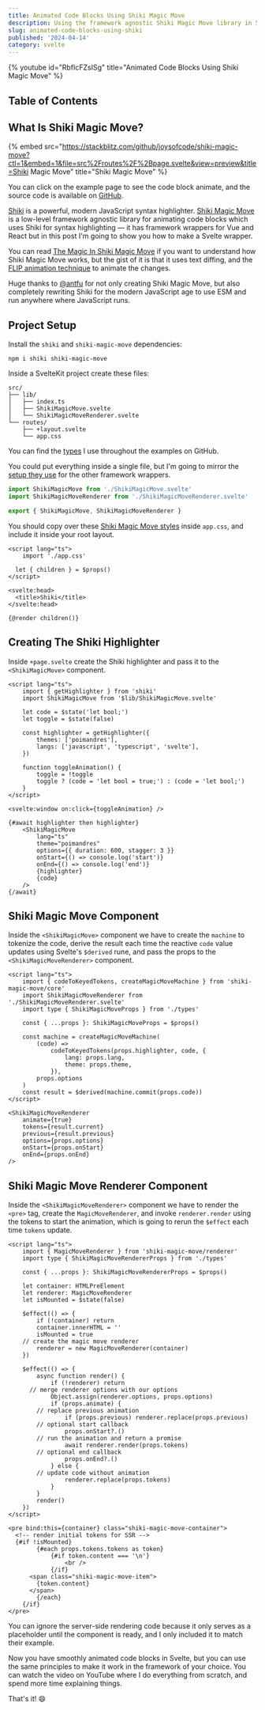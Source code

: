 ```yaml
---
title: Animated Code Blocks Using Shiki Magic Move
description: Using the framework agnostic Shiki Magic Move library in Svelte for smoothly animated code blocks.
slug: animated-code-blocks-using-shiki
published: '2024-04-14'
category: svelte
---
```


{% youtube id="RbfIcFZsISg" title="Animated Code Blocks Using Shiki Magic Move" %}

## Table of Contents

## What Is Shiki Magic Move?

{% embed src="https://stackblitz.com/github/joysofcode/shiki-magic-move?ctl=1&embed=1&file=src%2Froutes%2F%2Bpage.svelte&view=preview&title=Shiki Magic Move" title="Shiki Magic Move" %}

You can click on the example page to see the code block animate, and the source code is available on [GitHub](https://github.com/joysofcode/shiki-magic-move).

[Shiki](https://shiki.style/) is a powerful, modern JavaScript syntax highlighter. [Shiki Magic Move](https://shiki-magic-move.netlify.app/) is a low-level framework agnostic library for animating code blocks which uses Shiki for syntax highlighting — it has framework wrappers for Vue and React but in this post I'm going to show you how to make a Svelte wrapper.

You can read [The Magic In Shiki Magic Move](https://antfu.me/posts/shiki-magic-move) if you want to understand how Shiki Magic Move works, but the gist of it is that it uses text diffing, and the [FLIP animation technique](https://www.youtube.com/watch?v=idD9DA9eR_A) to animate the changes.

Huge thanks to [@antfu](https://twitter.com/antfu7) for not only creating Shiki Magic Move, but also completely rewriting Shiki for the modern JavaScript age to use ESM and run anywhere where JavaScript runs.

## Project Setup

Install the `shiki` and `shiki-magic-move` dependencies:

```shell:terminal
npm i shiki shiki-magic-move
```

Inside a SvelteKit project create these files:

```shell:files
src/
├── lib/
│   ├── index.ts
│   ├── ShikiMagicMove.svelte
│   └── ShikiMagicMoveRenderer.svelte
└── routes/
    ├── +layout.svelte
    └── app.css
```

You can find the [types](https://github.com/joysofcode/shiki-magic-move/blob/main/src/lib/types.ts) I use throughout the examples on GitHub.

You could put everything inside a single file, but I'm going to mirror the [setup they use](https://github.com/shikijs/shiki-magic-move/tree/main/src/vue) for the other framework wrappers.

```ts:src/lib/index.ts showLineNumbers
import ShikiMagicMove from './ShikiMagicMove.svelte'
import ShikiMagicMoveRenderer from './ShikiMagicMoveRenderer.svelte'

export { ShikiMagicMove, ShikiMagicMoveRenderer }
```

You should copy over these [Shiki Magic Move styles](https://github.com/joysofcode/shiki-magic-move/blob/main/src/routes/app.css) inside `app.css`, and include it inside your root layout.

```html:src/routes/+layout.svelte showLineNumbers
<script lang="ts">
	import './app.css'

  let { children } = $props()
</script>

<svelte:head>
  <title>Shiki</title>
</svelte:head>

{@render children()}
```

## Creating The Shiki Highlighter

Inside `+page.svelte` create the Shiki highlighter and pass it to the `<ShikiMagicMove>` component.

```html:src/routes/+pages.svelte {2,8-11,21-32} showLineNumbers
<script lang="ts">
	import { getHighlighter } from 'shiki'
	import ShikiMagicMove from '$lib/ShikiMagicMove.svelte'

	let code = $state('let bool;')
	let toggle = $state(false)

	const highlighter = getHighlighter({
		themes: ['poimandres'],
		langs: ['javascript', 'typescript', 'svelte'],
	})

	function toggleAnimation() {
		toggle = !toggle
		toggle ? (code = 'let bool = true;') : (code = 'let bool;')
	}
</script>

<svelte:window on:click={toggleAnimation} />

{#await highlighter then highlighter}
	<ShikiMagicMove
		lang="ts"
		theme="poimandres"
		options={{ duration: 600, stagger: 3 }}
		onStart={() => console.log('start')}
		onEnd={() => console.log('end')}
		{highlighter}
		{code}
	/>
{/await}
```

## Shiki Magic Move Component

Inside the `<ShikiMagicMove>` component we have to create the `machine` to tokenize the code, derive the result each time the reactive `code` value updates using Svelte's `$derived` rune, and pass the props to the `<ShikiMagicMoveRenderer>` component.

```html:src/lib/ShikiMagicMove.svelte {2,8-16,21,22} showLineNumbers
<script lang="ts">
	import { codeToKeyedTokens, createMagicMoveMachine } from 'shiki-magic-move/core'
	import ShikiMagicMoveRenderer from './ShikiMagicMoveRenderer.svelte'
	import type { ShikiMagicMoveProps } from './types'

	const { ...props }: ShikiMagicMoveProps = $props()

	const machine = createMagicMoveMachine(
		(code) =>
			codeToKeyedTokens(props.highlighter, code, {
				lang: props.lang,
				theme: props.theme,
			}),
		props.options
	)
	const result = $derived(machine.commit(props.code))
</script>

<ShikiMagicMoveRenderer
	animate={true}
	tokens={result.current}
	previous={result.previous}
	options={props.options}
	onStart={props.onStart}
	onEnd={props.onEnd}
/>
```

## Shiki Magic Move Renderer Component

Inside the `<ShikiMagicMoveRenderer>` component we have to render the `<pre>` tag, create the `MagicMoveRenderer`, and invoke `renderer.render` using the tokens to start the animation, which is going to rerun the `$effect` each time `tokens` update.

```html:src/lib/ShikiMagicMoveRenderer.svelte {2,7-8,16,42,54} showLineNumbers
<script lang="ts">
	import { MagicMoveRenderer } from 'shiki-magic-move/renderer'
	import type { ShikiMagicMoveRendererProps } from './types'

	const { ...props }: ShikiMagicMoveRendererProps = $props()

	let container: HTMLPreElement
	let renderer: MagicMoveRenderer
	let isMounted = $state(false)

	$effect(() => {
		if (!container) return
		container.innerHTML = ''
		isMounted = true
    // create the magic move renderer
		renderer = new MagicMoveRenderer(container)
	})

	$effect(() => {
		async function render() {
			if (!renderer) return
      // merge renderer options with our options
			Object.assign(renderer.options, props.options)
			if (props.animate) {
        // replace previous animation
				if (props.previous) renderer.replace(props.previous)
        // optional start callback
				props.onStart?.()
        // run the animation and return a promise
				await renderer.render(props.tokens)
        // optional end callback
				props.onEnd?.()
			} else {
        // update code without animation
				renderer.replace(props.tokens)
			}
		}
		render()
	})
</script>

<pre bind:this={container} class="shiki-magic-move-container">
  <!-- render initial tokens for SSR -->
  {#if !isMounted}
		{#each props.tokens.tokens as token}
			{#if token.content === '\n'}
				<br />
			{/if}
      <span class="shiki-magic-move-item">
        {token.content}
      </span>
		{/each}
	{/if}
</pre>
```

You can ignore the server-side rendering code because it only serves as a placeholder until the component is ready, and I only included it to match their example.

Now you have smoothly animated code blocks in Svelte, but you can use the same principles to make it work in the framework of your choice. You can watch the video on YouTube where I do everything from scratch, and spend more time explaining things.

That's it! 😄
